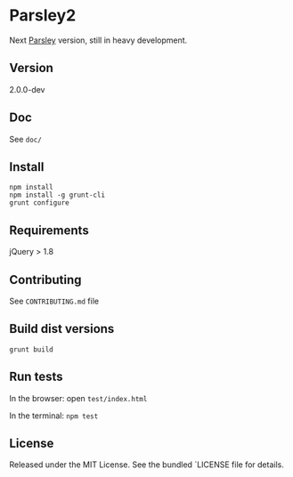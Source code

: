 # Parsley2

Next [Parsley](http://parsleyjs.org) version, still in heavy development.

## Version

2.0.0-dev

## Doc

See `doc/`

## Install

```
npm install
npm install -g grunt-cli
grunt configure
```

## Requirements

jQuery > 1.8


## Contributing

See `CONTRIBUTING.md` file


## Build dist versions

```
grunt build
```

## Run tests

In the browser: open `test/index.html`

In the terminal: `npm test`


## License

Released under the MIT License. See the bundled `LICENSE file for
details.
